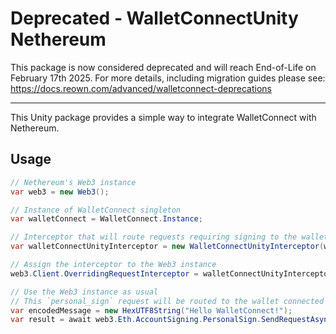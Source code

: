 # Deprecated - WalletConnectUnity Nethereum

This package is now considered deprecated and will reach End-of-Life on February 17th 2025. For more details, including migration guides please see: https://docs.reown.com/advanced/walletconnect-deprecations

---

This Unity package provides a simple way to integrate WalletConnect with Nethereum.

## Usage

```csharp
// Nethereum's Web3 instance
var web3 = new Web3();

// Instance of WalletConnect singleton
var walletConnect = WalletConnect.Instance;

// Interceptor that will route requests requiring signing to the wallet connected with WalletConnect
var walletConnectUnityInterceptor = new WalletConnectUnityInterceptor(walletConnect);

// Assign the interceptor to the Web3 instance
web3.Client.OverridingRequestInterceptor = walletConnectUnityInterceptor;

// Use the Web3 instance as usual
// This `personal_sign` request will be routed to the wallet connected with WalletConnect
var encodedMessage = new HexUTF8String("Hello WalletConnect!");
var result = await web3.Eth.AccountSigning.PersonalSign.SendRequestAsync(encodedMessage);
```
